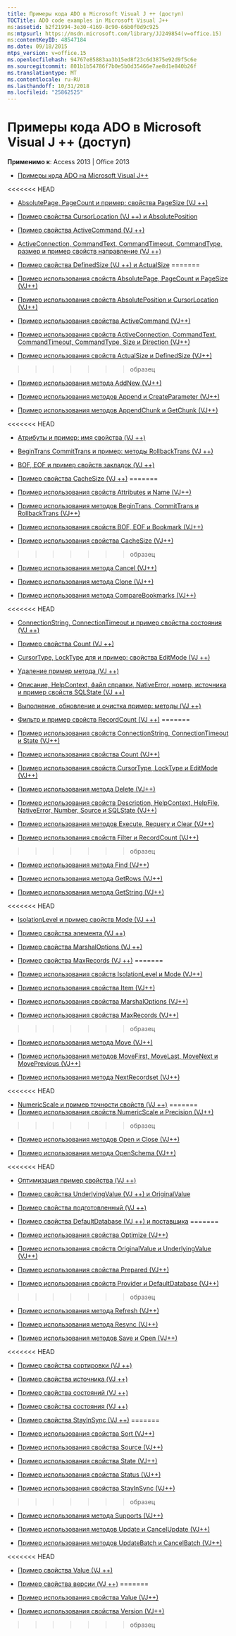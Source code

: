 ```yaml
---
title: Примеры кода ADO в Microsoft Visual J ++ (доступ)
TOCTitle: ADO code examples in Microsoft Visual J++
ms:assetid: b2f21994-3e30-4169-8c90-66b0f0d9c925
ms:mtpsurl: https://msdn.microsoft.com/library/JJ249854(v=office.15)
ms:contentKeyID: 48547184
ms.date: 09/18/2015
mtps_version: v=office.15
ms.openlocfilehash: 94767e85883aa3b15ed8f23c6d3875e92d9f5c6e
ms.sourcegitcommit: 801b1b54786f7b0e5b0d35466e7ae8d1e840b26f
ms.translationtype: MT
ms.contentlocale: ru-RU
ms.lasthandoff: 10/31/2018
ms.locfileid: "25862525"
---
```

# <a name="ado-code-examples-in-microsoft-visual-j-access"></a>Примеры кода ADO в Microsoft Visual J ++ (доступ)


**Применимо к**: Access 2013 | Office 2013

  - [Примеры кода ADO на Microsoft Visual J++](ado-code-examples-in-microsoft-visual-j.md)

<<<<<<< HEAD
  - [AbsolutePage, PageCount и пример: свойства PageSize (VJ ++)](absolutepage-pagecount-and-pagesize-properties-example-vj.md)

  - [Пример свойства CursorLocation (VJ ++) и AbsolutePosition](absoluteposition-and-cursorlocation-properties-example-vj.md)

  - [Пример свойства ActiveCommand (VJ ++)](activecommand-property-example-vj.md)

  - [ActiveConnection, CommandText, CommandTimeout, CommandType, размер и пример свойств направление (VJ ++)](activeconnection-commandtext-commandtimeout-commandtype-size-and-direction-properties-example-vj.md)

  - [Пример свойства DefinedSize (VJ ++) и ActualSize](actualsize-and-definedsize-properties-example-vj.md)
=======
  - [Пример использования свойств AbsolutePage, PageCount и PageSize (VJ++)](absolutepage-pagecount-and-pagesize-properties-example-vj.md)

  - [Пример использования свойств AbsolutePosition и CursorLocation (VJ++)](absoluteposition-and-cursorlocation-properties-example-vj.md)

  - [Пример использования свойства ActiveCommand (VJ++)](activecommand-property-example-vj.md)

  - [Пример использования свойств ActiveConnection, CommandText, CommandTimeout, CommandType, Size и Direction (VJ++)](activeconnection-commandtext-commandtimeout-commandtype-size-and-direction-properties-example-vj.md)

  - [Пример использования свойств ActualSize и DefinedSize (VJ++)](actualsize-and-definedsize-properties-example-vj.md)
>>>>>>> образец

  - [Пример использования метода AddNew (VJ++)](addnew-method-example-vj.md)

  - [Пример использования методов Append и CreateParameter (VJ++)](append-and-createparameter-methods-example-vj.md)

  - [Пример использования методов AppendChunk и GetChunk (VJ++)](appendchunk-and-getchunk-methods-example-vj.md)

<<<<<<< HEAD
  - [Атрибуты и пример: имя свойства (VJ ++)](attributes-and-name-properties-example-vj.md)

  - [BeginTrans CommitTrans и пример: методы RollbackTrans (VJ ++)](begintrans-committrans-and-rollbacktrans-methods-example-vj.md)

  - [BOF, EOF и пример свойств закладок (VJ ++)](bof-eof-and-bookmark-properties-example-vj.md)

  - [Пример свойства CacheSize (VJ ++)](cachesize-property-example-vj.md)
=======
  - [Пример использования свойств Attributes и Name (VJ++)](attributes-and-name-properties-example-vj.md)

  - [Пример использования методов BeginTrans, CommitTrans и RollbackTrans (VJ++)](begintrans-committrans-and-rollbacktrans-methods-example-vj.md)

  - [Пример использования свойств BOF, EOF и Bookmark (VJ++)](bof-eof-and-bookmark-properties-example-vj.md)

  - [Пример использования свойства CacheSize (VJ++)](cachesize-property-example-vj.md)
>>>>>>> образец

  - [Пример использования метода Cancel (VJ++)](cancel-method-example-vj.md)

  - [Пример использования метода Clone (VJ++)](clone-method-example-vj.md)

  - [Пример использования метода CompareBookmarks (VJ++)](comparebookmarks-method-example-vj.md)

<<<<<<< HEAD
  - [ConnectionString, ConnectionTimeout и пример свойства состояния (VJ ++)](connectionstring-connectiontimeout-and-state-properties-example-vj.md)

  - [Пример свойства Count (VJ ++)](count-property-example-vj.md)

  - [CursorType, LockType для и пример: свойства EditMode (VJ ++)](cursortype-locktype-and-editmode-properties-example-vj.md)

  - [Удаление пример метода (VJ ++)](delete-method-example-vj.md)

  - [Описание, HelpContext, файл справки, NativeError, номер, источника и пример свойств SQLState (VJ ++)](description-helpcontext-helpfile-nativeerror-number-source-and-sqlstate-properties-example-vj.md)

  - [Выполнение, обновление и очистка пример: методы (VJ ++)](execute-requery-and-clear-methods-example-vj.md)

  - [Фильтр и пример свойств RecordCount (VJ ++)](filter-and-recordcount-properties-example-vj.md)
=======
  - [Пример использования свойств ConnectionString, ConnectionTimeout и State (VJ++)](connectionstring-connectiontimeout-and-state-properties-example-vj.md)

  - [Пример использования свойства Count (VJ++)](count-property-example-vj.md)

  - [Пример использования свойств CursorType, LockType и EditMode (VJ++)](cursortype-locktype-and-editmode-properties-example-vj.md)

  - [Пример использования метода Delete (VJ++)](delete-method-example-vj.md)

  - [Пример использования свойств Description, HelpContext, HelpFile, NativeError, Number, Source и SQLState (VJ++)](description-helpcontext-helpfile-nativeerror-number-source-and-sqlstate-properties-example-vj.md)

  - [Пример использования методов Execute, Requery и Clear (VJ++)](execute-requery-and-clear-methods-example-vj.md)

  - [Пример использования свойств Filter и RecordCount (VJ++)](filter-and-recordcount-properties-example-vj.md)
>>>>>>> образец

  - [Пример использования метода Find (VJ++)](find-method-example-vj.md)

  - [Пример использования метода GetRows (VJ++)](getrows-method-example-vj.md)

  - [Пример использования метода GetString (VJ++)](getstring-method-example-vj.md)

<<<<<<< HEAD
  - [IsolationLevel и пример свойств Mode (VJ ++)](isolationlevel-and-mode-properties-example-vj.md)

  - [Пример свойства элемента (VJ ++)](item-property-example-vj.md)

  - [Пример свойства MarshalOptions (VJ ++)](marshaloptions-property-example-vj.md)

  - [Пример свойства MaxRecords (VJ ++)](maxrecords-property-example-vj.md)
=======
  - [Пример использования свойств IsolationLevel и Mode (VJ++)](isolationlevel-and-mode-properties-example-vj.md)

  - [Пример использования свойства Item (VJ++)](item-property-example-vj.md)

  - [Пример использования свойства MarshalOptions (VJ++)](marshaloptions-property-example-vj.md)

  - [Пример использования свойства MaxRecords (VJ++)](maxrecords-property-example-vj.md)
>>>>>>> образец

  - [Пример использования метода Move (VJ++)](move-method-example-vj.md)

  - [Пример использования методов MoveFirst, MoveLast, MoveNext и MovePrevious (VJ++)](movefirst-movelast-movenext-and-moveprevious-methods-example-vj.md)

  - [Пример использования метода NextRecordset (VJ++)](nextrecordset-method-example-vj.md)

<<<<<<< HEAD
  - [NumericScale и пример точности свойств (VJ ++)](numericscale-and-precision-properties-example-vj.md)
=======
  - [Пример использования свойств NumericScale и Precision (VJ++)](numericscale-and-precision-properties-example-vj.md)
>>>>>>> образец

  - [Пример использования методов Open и Close (VJ++)](open-and-close-methods-example-vj.md)

  - [Пример использования метода OpenSchema (VJ++)](openschema-method-example-vj.md)

<<<<<<< HEAD
  - [Оптимизация пример свойства (VJ ++)](optimize-property-example-vj.md)

  - [Пример свойства UnderlyingValue (VJ ++) и OriginalValue](originalvalue-and-underlyingvalue-properties-example-vj.md)

  - [Пример свойства подготовленный (VJ ++)](prepared-property-example-vj.md)

  - [Пример свойства DefaultDatabase (VJ ++) и поставщика](provider-and-defaultdatabase-properties-example-vj.md)
=======
  - [Пример использования свойства Optimize (VJ++)](optimize-property-example-vj.md)

  - [Пример использования свойств OriginalValue и UnderlyingValue (VJ++)](originalvalue-and-underlyingvalue-properties-example-vj.md)

  - [Пример использования свойства Prepared (VJ++)](prepared-property-example-vj.md)

  - [Пример использования свойств Provider и DefaultDatabase (VJ++)](provider-and-defaultdatabase-properties-example-vj.md)
>>>>>>> образец

  - [Пример использования метода Refresh (VJ++)](refresh-method-example-vj.md)

  - [Пример использования метода Resync (VJ++)](resync-method-example-vj.md)

  - [Пример использования методов Save и Open (VJ++)](save-and-open-methods-example-vj.md)

<<<<<<< HEAD
  - [Пример свойства сортировки (VJ ++)](sort-property-example-vj.md)

  - [Пример свойства источника (VJ ++)](source-property-example-vj.md)

  - [Пример свойства состояний (VJ ++)](state-property-example-vj.md)

  - [Пример свойства состояния (VJ ++)](status-property-example-vj.md)

  - [Пример свойства StayInSync (VJ ++)](stayinsync-property-example-vj.md)
=======
  - [Пример использования свойства Sort (VJ++)](sort-property-example-vj.md)

  - [Пример использования свойства Source (VJ++)](source-property-example-vj.md)

  - [Пример использования свойства State (VJ++)](state-property-example-vj.md)

  - [Пример использования свойства Status (VJ++)](status-property-example-vj.md)

  - [Пример использования свойства StayInSync (VJ++)](stayinsync-property-example-vj.md)
>>>>>>> образец

  - [Пример использования метода Supports (VJ++)](supports-method-example-vj.md)

  - [Пример использования методов Update и CancelUpdate (VJ++)](update-and-cancelupdate-methods-example-vj.md)

  - [Пример использования методов UpdateBatch и CancelBatch (VJ++)](updatebatch-and-cancelbatch-methods-example-vj.md)

<<<<<<< HEAD
  - [Пример свойства Value (VJ ++)](value-property-example-vj.md)

  - [Пример свойства версии (VJ ++)](version-property-example-vj.md)
=======
  - [Пример использования свойства Value (VJ++)](value-property-example-vj.md)

  - [Пример использования свойства Version (VJ++)](version-property-example-vj.md)
>>>>>>> образец

